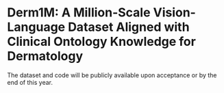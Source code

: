 # Derm1M: A Million-Scale Vision-Language Dataset Aligned with Clinical Ontology Knowledge for Dermatology


The dataset and code will be publicly available upon acceptance or by the end of this year.
